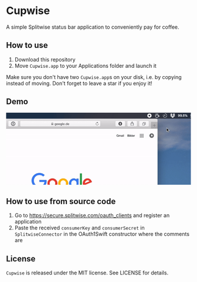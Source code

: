 # Cupwise

A simple Splitwise status bar application to conveniently pay for coffee.

## How to use

1. Download this repository
2. Move `Cupwise.app` to your Applications folder and launch it

Make sure you don't have two `Cupwise.app`s on your disk, i.e. by copying instead of moving. Don't forget to leave a star if you enjoy it!

## Demo

![](https://github.com/janwasgint/Cupwise/blob/master/cupwise-demo.gif)

## How to use from source code

1. Go to https://secure.splitwise.com/oauth_clients and register an application
2. Paste the received `consumerKey` and `consumerSecret` in `SplitwiseConnector` in the OAuth1Swift constructor where the comments are

## License

`Cupwise` is released under the MIT license. See LICENSE for details.


